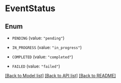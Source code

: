 # EventStatus

## Enum


* `PENDING` (value: `"pending"`)

* `IN_PROGRESS` (value: `"in_progress"`)

* `COMPLETED` (value: `"completed"`)

* `FAILED` (value: `"failed"`)


[[Back to Model list]](../README.md#documentation-for-models) [[Back to API list]](../README.md#documentation-for-api-endpoints) [[Back to README]](../README.md)


